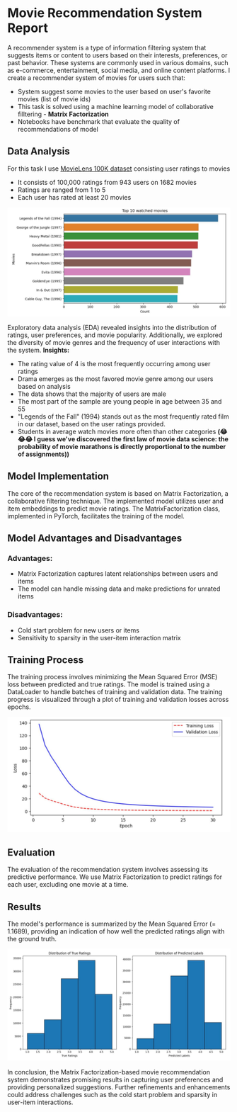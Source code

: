 # Movie Recommendation System Report
A recommender system is a type of information filtering system that suggests items or content to users based on their interests, preferences, or past behavior. These systems are commonly used in various domains, such as e-commerce, entertainment, social media, and online content platforms. I create a recommender system of movies for users such that:
 - System suggest some movies to the user based on user's favorite movies (list of movie ids)
 - This task is solved using a machine learning model of collaborative filltering - **Matrix Factorization**
 - Notebooks have benchmark that evaluate the quality of recommendations of model
 
 ## Data Analysis
 For this task I use [MovieLens 100K dataset](https://grouplens.org/datasets/movielens/100k/) consisting user ratings to movies
 * It consists of 100,000 ratings from 943 users on 1682 movies
 * Ratings are ranged from 1 to 5
 * Each user has rated at least 20 movies
 
 ![top10](https://github.com/akmchnkv/Movie-Recommender-System/blob/main/reports/figures%20/top10.png)
 
Exploratory data analysis (EDA) revealed insights into the distribution of ratings, user preferences, and movie popularity. Additionally, we explored the diversity of movie genres and the frequency of user interactions with the system.
**Insights:**
- The rating value of 4 is the most frequently occurring among user ratings
- Drama emerges as the most favored movie genre among our users based on analysis
- The data shows that the majority of users are male
- The most part of the sample are young people in age between 35 and 55
- "Legends of the Fall" (1994) stands out as the most frequently rated film in our dataset, based on the user ratings provided.
- Students in average watch movies more often than other categories **(😂😂😂 I guess we've discovered the first law of movie data science: the probability of movie marathons is directly proportional to the number of assignments))**

## Model Implementation
The core of the recommendation system is based on Matrix Factorization, a collaborative filtering technique. The implemented model utilizes user and item embeddings to predict movie ratings. The MatrixFactorization class, implemented in PyTorch, facilitates the training of the model.

## Model Advantages and Disadvantages
### Advantages:
- Matrix Factorization captures latent relationships between users and items
- The model can handle missing data and make predictions for unrated items

### Disadvantages:
- Cold start problem for new users or items
- Sensitivity to sparsity in the user-item interaction matrix

## Training Process
The training process involves minimizing the Mean Squared Error (MSE) loss between predicted and true ratings. The model is trained using a DataLoader to handle batches of training and validation data. The training progress is visualized through a plot of training and validation losses across epochs.

![loss](https://github.com/akmchnkv/Movie-Recommender-System/blob/main/reports/figures%20/loss.png)

## Evaluation
The evaluation of the recommendation system involves assessing its predictive performance. We use Matrix Factorization to predict ratings for each user, excluding one movie at a time.

## Results
The model's performance is summarized by the Mean Squared Error (=  1.1689), providing an indication of how well the predicted ratings align with the ground truth.

![result](https://github.com/akmchnkv/Movie-Recommender-System/blob/main/reports/figures%20/result.png)

In conclusion, the Matrix Factorization-based movie recommendation system demonstrates promising results in capturing user preferences and providing personalized suggestions. Further refinements and enhancements could address challenges such as the cold start problem and sparsity in user-item interactions.
